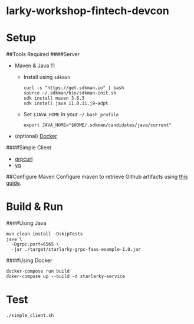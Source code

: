 # larky-workshop-fintech-devcon

# Setup
##Tools Required
####Server
- Maven & Java 11
    -  Install using `sdkman` 
        ```shell
        curl -s "https://get.sdkman.io" | bash
        source ~/.sdkman/bin/sdkman-init.sh
        sdk install maven 3.6.3
        sdk install java 11.0.11.j9-adpt
        ```
    - Set `$JAVA_HOME` in your `~/.bash_profile`
        ```shell
        export JAVA_HOME="$HOME/.sdkman/candidates/java/current"
        ```

- (optional) [Docker](https://docs.docker.com/get-docker/)

####Simple Client
- [grpcurl](https://github.com/fullstorydev/grpcurl#installation)
- [yq](https://github.com/fullstorydev/grpcurl#installation)

##Configure Maven
Configure maven to retrieve Github artifacts using [this guide](https://github.com/verygoodsecurity/starlarky/blob/master/README.md#developer-setup).

# Build & Run

####Using Java

```shell
mvn clean install -DskipTests
java \
  -Dgrpc.port=6565 \
  -jar ./target/starlarky-grpc-faas-example-1.0.jar
```

####Using Docker

```
docker-compose run build
doker-compose up --build -d starlarky-service
```


# Test
```shell
./simple_client.sh
```